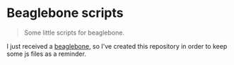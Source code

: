 # Beaglebone scripts

> Some little scripts for beaglebone.

I just received a [beaglebone](http://beagleboard.org/), so I've created this repository in order to keep some js files as a reminder.
